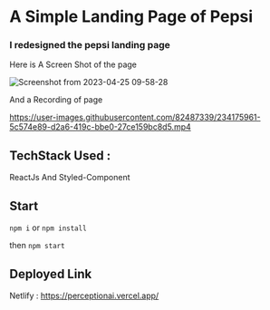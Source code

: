 # A Simple Landing Page of Pepsi

### I redesigned the pepsi landing page


Here is A Screen Shot of the page 

![Screenshot from 2023-04-25 09-58-28](https://user-images.githubusercontent.com/82487339/234176013-a6593d10-1a87-4a8e-993b-156350f3c1af.png)


And a Recording of page


https://user-images.githubusercontent.com/82487339/234175961-5c574e89-d2a6-419c-bbe0-27ce159bc8d5.mp4



## TechStack Used : 

ReactJs  And Styled-Component

## Start

`npm i`  or  `npm install` 


then `npm start`

## Deployed Link 

Netlify : https://perceptionai.vercel.app/

